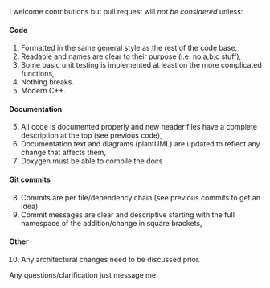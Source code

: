 I welcome contributions but pull request will _not be considered_ unless:

#### Code

1. Formatted in the same general style as the rest of the code base,
2. Readable and names are clear to their purpose (i.e. no a,b,c stuff),
3. Some basic unit testing is implemented at least on the more complicated functions,
4. Nothing breaks.
5. Modern C++.

#### Documentation

5. All code is documented properly and new header files have a complete 
description at the top (see previous code),
6. Documentation text and diagrams (plantUML) are updated to reflect any
 change that affects them,
7. Doxygen must be able to compile the docs

#### Git commits

8. Commits are per file/dependency chain (see previous commits to get an idea)
9. Commit messages are clear and descriptive starting with the full namespace
   of the addition/change in square brackets,

#### Other

10. Any architectural changes need to be discussed prior.

Any questions/clarification just message me.